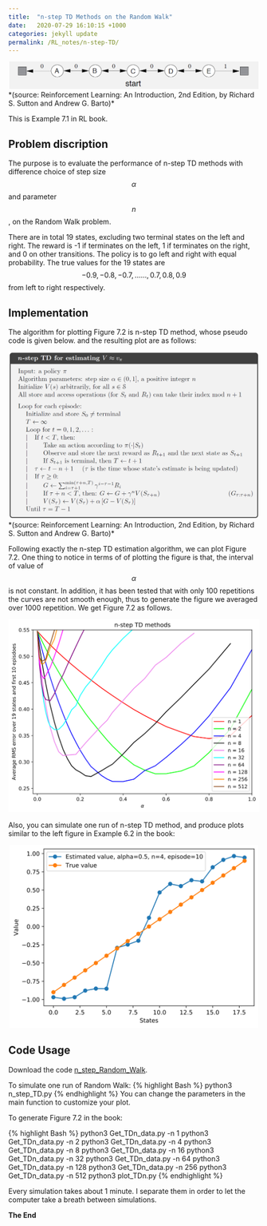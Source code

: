 ```yaml
---
title:  "n-step TD Methods on the Random Walk"
date:   2020-07-29 16:10:15 +1000
categories: jekyll update
permalink: /RL_notes/n-step-TD/
---
```

<div style="text-align:center"><img src="/files/Chapter7/TDn/RW.PNG" alt="drawing" width="500"/></div>
*(source: Reinforcement Learning: An Introduction, 2nd Edition, by Richard S. Sutton and Andrew G. Barto)*

This is Example 7.1 in RL book.

## **Problem discription**

The purpose is to evaluate the performance of n-step TD methods with difference choice of step size $$\alpha$$ and parameter $$n$$, on the Random Walk problem.

There are in total 19 states, excluding two terminal states on the left and right. The reward is -1 if terminates on the left, 1 if terminates on the right, and 0 on other transitions. The policy is to go left and right with equal probability. The true values for the 19 states are $$-0.9, -0.8, -0.7, ......, 0.7,0.8,0.9$$ from left to right respectively.


## **Implementation**

The algorithm for plotting Figure 7.2 is n-step TD method, whose pseudo code is given below. and the resulting plot are as follows:

<div style="text-align:center"><img src="/files/Chapter7/TDn/TDn_p1.PNG" alt="drawing" width="600"/></div>
*(source: Reinforcement Learning: An Introduction, 2nd Edition, by Richard S. Sutton and Andrew G. Barto)*

Following exactly the n-step TD estimation algorithm, we can plot Figure 7.2. One thing to notice in terms of of plotting the figure is that, the interval of value of $$\alpha$$ is not constant. In addition, it has been tested that with only 100 repetitions the curves are not smooth enough, thus to generate the figure we averaged over 1000 repetition. We get Figure 7.2 as follows.

<div style="text-align:center"><img src="/files/Chapter7/TDn/TDn_title.svg" alt="drawing" width="600"/></div>

Also, you can simulate one run of n-step TD method, and produce plots similar to the left figure in Example 6.2 in the book:
<div style="text-align:center"><img src="/files/Chapter7/TDn/Single_TDn.svg" alt="drawing" width="500"/></div>



## **Code Usage**

Download the code [n_step_Random_Walk](https://github.com/liCCcccs/Reinforcement-Learning-Book-Reproduce/tree/master/Chapter7/n_step_Random_Walk).

To simulate one run of Random Walk:
{% highlight Bash %}
python3 n_step_TD.py {% endhighlight %}
You can change the parameters in the main function to customize your plot.

To generate Figure 7.2 in the book:

{% highlight Bash %}
python3 Get_TDn_data.py -n 1
python3 Get_TDn_data.py -n 2
python3 Get_TDn_data.py -n 4
python3 Get_TDn_data.py -n 8
python3 Get_TDn_data.py -n 16
python3 Get_TDn_data.py -n 32
python3 Get_TDn_data.py -n 64
python3 Get_TDn_data.py -n 128
python3 Get_TDn_data.py -n 256
python3 Get_TDn_data.py -n 512
python3 plot_TDn.py {% endhighlight %}

Every simulation takes about 1 minute. I separate them in order to let the computer take a breath between simulations.







**The End**
